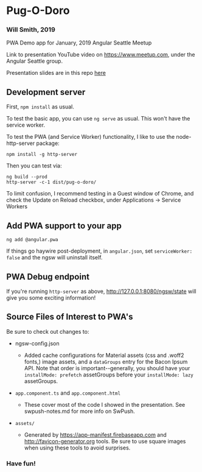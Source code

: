 # Pug-O-Doro
### Will Smith, 2019

PWA Demo app for January, 2019 Angular Seattle Meetup

Link to presentation YouTube video on https://www.meetup.com, under the Angular Seattle group.

Presentation slides are in this repo [here](pwa_presentation_slides.pdf)

## Development server

First, `npm install` as usual.

To test the basic app, you can use `ng serve` as usual. This won't have the service worker.

To test the PWA (and Service Worker) functionality, I like to use the node-http-server package:
```
npm install -g http-server
```
Then you can test via:
```
ng build --prod
http-server -c-1 dist/pug-o-doro/ 
```

To limit confusion, I recommend testing in a Guest window of Chrome, and check the Update on Reload checkbox, under Applications -> Service Workers 

## Add PWA support to your app

`ng add @angular.pwa`

If things go haywire post-deployment, in `angular.json`, set `serviceWorker: false` and the ngsw will uninstall itself.

## PWA Debug endpoint

If you're running `http-server` as above, http://127.0.0.1:8080/ngsw/state will give you some exciting information!

## Source Files of Interest to PWA's

Be sure to check out changes to:

* ngsw-config.json
  * Added cache configurations for Material assets (css and .woff2 fonts,) image assets, and a `dataGroups` entry for the Bacon Ipsum API. Note that order is important--generally, you should have your `installMode: prefetch` assetGroups before your `installMode: lazy` assetGroups.

* `app.component.ts` and `app.component.html`
  * These cover most of the code I showed in the presentation. See swpush-notes.md for more info on SwPush.
* `assets/`
  * Generated by https://app-manifest.firebaseapp.com and http://favicon-generator.org tools. Be sure to use square images when using these tools to avoid surprises.
  
### Have fun!

